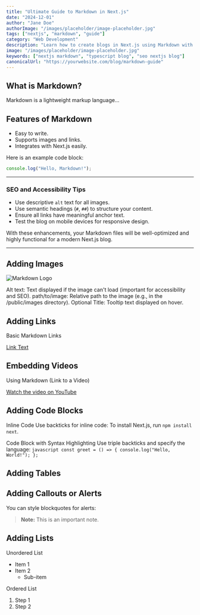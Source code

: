 ```yaml
---
title: "Ultimate Guide to Markdown in Next.js"
date: "2024-12-01"
author: "Jane Doe"
authorImage: "/images/placeholder/image-placeholder.jpg"
tags: ["nextjs", "markdown", "guide"]
category: "Web Development"
description: "Learn how to create blogs in Next.js using Markdown with optimized content and examples."
image: "/images/placeholder/image-placeholder.jpg"
keywords: ["nextjs markdown", "typescript blog", "seo nextjs blog"]
canonicalUrl: "https://yourwebsite.com/blog/markdown-guide"
---
```


## What is Markdown?

Markdown is a lightweight markup language...

## Features of Markdown

- Easy to write.
- Supports images and links.
- Integrates with Next.js easily.

Here is an example code block:

```javascript
console.log("Hello, Markdown!");
```

---

### **SEO and Accessibility Tips**

- Use descriptive `alt` text for all images.
- Use semantic headings (`#`, `##`) to structure your content.
- Ensure all links have meaningful anchor text.
- Test the blog on mobile devices for responsive design.

With these enhancements, your Markdown files will be well-optimized and highly functional for a modern Next.js blog.

---

## Adding Images

![Markdown Logo](/images/placeholder/image-placeholder.jpg "Markdown Guide")

Alt text: Text displayed if the image can't load (important for accessibility and SEO).
path/to/image: Relative path to the image (e.g., in the /public/images directory).
Optional Title: Tooltip text displayed on hover.

## Adding Links

Basic Markdown Links

[Link Text](https://example.com)

## Embedding Videos

Using Markdown (Link to a Video)

[Watch the video on YouTube](https://www.youtube.com/watch?v=dQw4w9WgXcQ)

## Adding Code Blocks

Inline Code
Use backticks for inline code:
To install Next.js, run `npm install next`.

Code Block with Syntax Highlighting
Use triple backticks and specify the language:
`javascript const greet = () => { console.log("Hello, World!"); };`

## Adding Tables

<!-- You can create tables using Markdown:

| Feature        | Description                |
| -------------- | -------------------------- |
| Static Content | Fast loading static pages. |
| SEO Friendly   | Great for search engines.  | -->

## Adding Callouts or Alerts

You can style blockquotes for alerts:

> **Note:** This is an important note.

## Adding Lists

Unordered List

- Item 1
- Item 2
  - Sub-item

Ordered List

1. Step 1
2. Step 2
